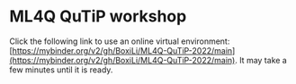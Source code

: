 # ML4Q QuTiP workshop

Click the following link to use an online virtual environment: [https://mybinder.org/v2/gh/BoxiLi/ML4Q-QuTiP-2022/main](https://mybinder.org/v2/gh/BoxiLi/ML4Q-QuTiP-2022/main).
It may take a few minutes until it is ready.
